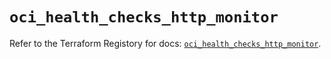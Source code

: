 # `oci_health_checks_http_monitor`

Refer to the Terraform Registory for docs: [`oci_health_checks_http_monitor`](https://registry.terraform.io/providers/oracle/oci/6.18.0/docs/resources/health_checks_http_monitor).
